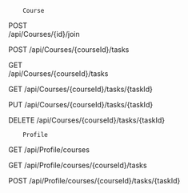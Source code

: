         Course

POST  
​/api​/Courses​/{id}​/join

POST 
​/api​/Courses​/{courseId}​/tasks

GET  
​/api​/Courses​/{courseId}​/tasks

GET
​/api​/Courses​/{courseId}​/tasks​/{taskId}

PUT
​/api​/Courses​/{courseId}​/tasks​/{taskId}

DELETE
​/api​/Courses​/{courseId}​/tasks​/{taskId}

        Profile

GET
​/api​/Profile​/courses

GET
​/api​/Profile​/courses​/{courseId}​/tasks

POST
​/api​/Profile​/courses​/{courseId}​/tasks​/{taskId}